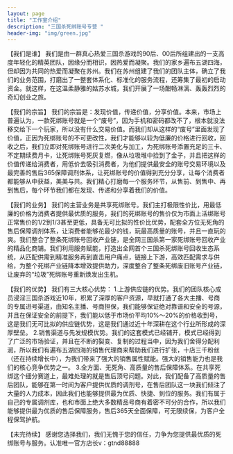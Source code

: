 ```yaml
---
layout: page
title: "工作室介绍"
description: "三国杀死绑账号专营 " 
header-img: "img/green.jpg"
---
```


【我们是谁】
我们是由一群真心热爱三国杀游戏的90后、00后所组建出的一支高度年轻化的精英团队，因缘分而相识，因热爱而凝聚。我们的家乡遍布五湖四海，但却因为共同的热爱而凝聚在苏州。我们在苏州组建了我们的团队主体，确立了我们的业务范围，打磨出了一整套体系化、标准化的服务流程，还筹集了最初的启动资金。就这样，在这温柔静雅的姑苏水城，我们开展了一场酣畅淋漓、轰轰烈烈的奇幻创业之旅。

【我们的宗旨】
我们的宗旨是：发现价值，传递价值，分享价值。本来，市场上普遍认为，一款死绑账号就是一个“废号”，因为手机和密码都改不了，根本就没法移交给下一个玩家，所以没有什么交易价值。而我们却从这样的“废号”里面发现了价值，正因为死绑账号的不可更改性，我们才能够以较为低廉的价格进行回收，回收之后，我们立即对死绑账号进行二次美化与加工，为死绑账号添置充足的三卡、不定期续费月卡，让死绑账号死灰复燃，像从垃圾堆中捡到了金子，并且把这样的价值传递给消费者，用低价去吸引消费者，为他们提供最安全的账号交易环境以及最完善的售后365保障调剂体系，让死绑账号的价值得到充分分享，让每个消费者都能够从中获益，美美与共。我们精心打磨每一个服务环节，从售前、到售中、再到售后，每个环节我们都在发现、传递和分享着我们的价值。

【我们的业务】
我们的主营业务是共享死绑账号。我们主打极限性价比，用最低廉的价格为消费者提供最优质的服务，我们的死绑账号的售价仅为市面上活绑账号正常售价的1/2到1/3甚至更低，具备无可比拟的性价比优势，配套全方位无死角的售后保障调剂体系，让消费者能够花最少的钱，玩最高质量的账号，并且一直玩的爽。我们整合了整条死绑账号回收产业链，是全网三国杀第一家死绑账号回收产业的精品化商铺。我们利用服务赋能，打造出全网首个三国杀死绑账号回收生态系统，从匹配供需到精准服务再到直击用户痛点，链接上下游，高效匹配需求与供给，为整个死绑产业链降本增效提供助力，深度整合了整条死绑废旧账号产业链，让废弃的“垃圾”死绑账号重新焕发出生机。

【我们的优势】
我们有三大核心优势：
1.上游供应链的优势。我们的团队核心成员浸淫三国杀游戏近10年，积累了深厚的客户资源，早就打通了各大主播、号商的专属进号渠道，由知名主播、号商担保，我们能够保证绝对靠谱和安全的号源，并且在保证安全的前提下，我们能以低于市场价平均10%～20%的价格收到号，这是我们无可比拟的供应链优势，这是我们通过近十年深耕在这个行业所形成的深厚壁垒。
2.销售渠道与先发规模优势。我们的这套模式已经铺开，模式已经得到了广泛的市场验证，并且在不断的裂变、复制的过程当中，因为我们舍得分配利润，所以我们有遍布五湖四海的销售代理商来帮助我们进行扩张，十店三千粉丝（还在持续增长中），为我们带来了强大的销售属性赋能。强大的销售能力也是我们的核心竞争优势之一。
3.全方面、无死角、高质量的售后保障体系。在共享死绑这个细分赛道上，最难处理的就是售后顶号问题。对此，我们配备了高质量的售后团队，能够在第一时间为客户提供优质的调剂号，在售后团队这一块我们倾注了大量的人力成本，因此我们也能够提供最为优质、快捷、到位的服务。我们有属于自己的专属调剂库，也和市面上绝大多数精品号商有着密不可分的合作，所以我们能够提供最为优质的售后保障服务，售后365天全面保障，可无限续保，为客户全程保驾护航。

【未完待续】
感谢您选择我们，我们无愧于您的信任，力争为您提供最优质的死绑账号与服务。认准唯一官方店长v：gtnd88888





